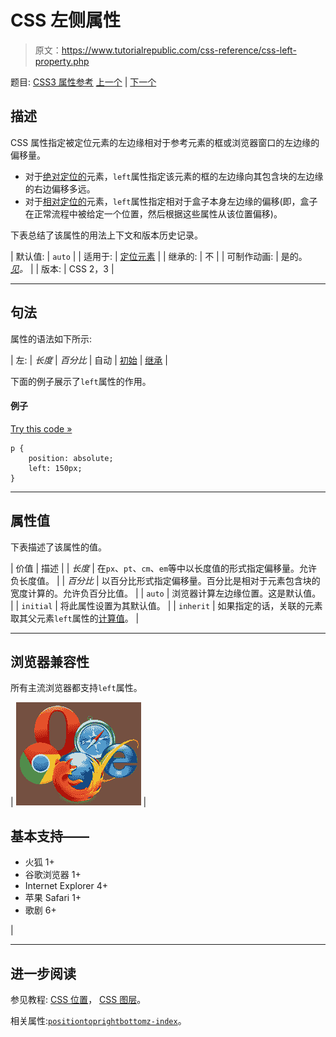 # CSS 左侧属性

> 原文：<https://www.tutorialrepublic.com/css-reference/css-left-property.php>

题目: [CSS3 属性参考](css3-properties.php) [上一个](css3-justify-content-property.php) | [下一个](css-letter-spacing-property.php)

## 描述

CSS 属性指定被定位元素的左边缘相对于参考元素的框或浏览器窗口的左边缘的偏移量。

*   对于[绝对定位的](../css-tutorial/css-position.php#absolute-positioning)元素，`left`属性指定该元素的框的左边缘向其包含块的左边缘的右边偏移多远。
*   对于[相对定位的](../css-tutorial/css-position.php#relative-positioning)元素，`left`属性指定相对于盒子本身左边缘的偏移(即，盒子在正常流程中被给定一个位置，然后根据这些属性从该位置偏移)。

下表总结了该属性的用法上下文和版本历史记录。

| 默认值: | `auto` |
| 适用于: | [定位元素](../css-tutorial/css-position.php) |
| 继承的: | 不 |
| 可制作动画: | 是的。 [*见*](css-animatable-properties.php)*。* |
| 版本: | CSS 2，3 |

* * *

## 句法

属性的语法如下所示:

| 左: | *长度* &#124; *百分比* &#124; 自动 &#124; [初始](../definitions.php#initial) &#124; [继承](../definitions.php#inherit) |

下面的例子展示了`left`属性的作用。

#### 例子

[Try this code »](../codelab.php?topic=css&file=left-property "Try this code using online Editor")

```
p {
    position: absolute;
    left: 150px;
}
```

* * *

## 属性值

下表描述了该属性的值。

| 价值 | 描述 |
| *长度* | 在`px`、`pt`、`cm`、`em`等中以长度值的形式指定偏移量。允许负长度值。 |
| *百分比* | 以百分比形式指定偏移量。百分比是相对于元素包含块的宽度计算的。允许负百分比值。 |
| `auto` | 浏览器计算左边缘位置。这是默认值。 |
| `initial` | 将此属性设置为其默认值。 |
| `inherit` | 如果指定的话，关联的元素取其父元素`left`属性的[计算值](../definitions.php#computed-value)。 |

* * *

## 浏览器兼容性

所有主流浏览器都支持`left`属性。

| ![Browsers Icon](img/e9331123c77668c1832e541c2fca1002.png) | 

## 基本支持——

*   火狐 1+
*   谷歌浏览器 1+
*   Internet Explorer 4+
*   苹果 Safari 1+
*   歌剧 6+

 |

* * *

## 进一步阅读

参见教程: [CSS 位置](../css-tutorial/css-position.php)， [CSS 图层](../css-tutorial/css-layers.php)。

相关属性:[`position`](css-position-property.php)[`top`](css-top-property.php)[`right`](css-right-property.php)[`bottom`](css-bottom-property.php)[`z-index`](css-z-index-property.php)。